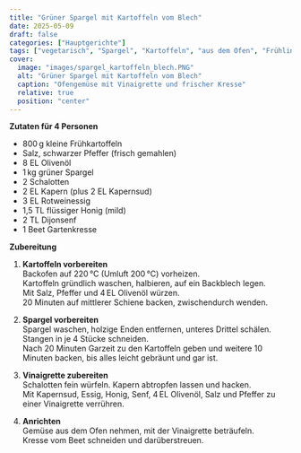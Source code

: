 ```yaml
---
title: "Grüner Spargel mit Kartoffeln vom Blech"
date: 2025-05-09
draft: false
categories: ["Hauptgerichte"]
tags: ["vegetarisch", "Spargel", "Kartoffeln", "aus dem Ofen", "Frühling"]
cover:
  image: "images/spargel_kartoffeln_blech.PNG"
  alt: "Grüner Spargel mit Kartoffeln vom Blech"
  caption: "Ofengemüse mit Vinaigrette und frischer Kresse"
  relative: true
  position: "center"
---
```


<div class="container2col">

<div class="zutaten">

**Zutaten für 4 Personen**

- 800 g kleine Frühkartoffeln  
- Salz, schwarzer Pfeffer (frisch gemahlen)  
- 8 EL Olivenöl  
- 1 kg grüner Spargel  
- 2 Schalotten  
- 2 EL Kapern (plus 2 EL Kapernsud)  
- 3 EL Rotweinessig  
- 1,5 TL flüssiger Honig (mild)  
- 2 TL Dijonsenf  
- 1 Beet Gartenkresse

</div>

<div class="zubereitung">

**Zubereitung**

1. **Kartoffeln vorbereiten**  
   Backofen auf 220 °C (Umluft 200 °C) vorheizen.  
   Kartoffeln gründlich waschen, halbieren, auf ein Backblech legen.  
   Mit Salz, Pfeffer und 4 EL Olivenöl würzen.  
   20 Minuten auf mittlerer Schiene backen, zwischendurch wenden.

2. **Spargel vorbereiten**  
   Spargel waschen, holzige Enden entfernen, unteres Drittel schälen.  
   Stangen in je 4 Stücke schneiden.  
   Nach 20 Minuten Garzeit zu den Kartoffeln geben und weitere 10 Minuten backen, bis alles leicht gebräunt und gar ist.

3. **Vinaigrette zubereiten**  
   Schalotten fein würfeln. Kapern abtropfen lassen und hacken.  
   Mit Kapernsud, Essig, Honig, Senf, 4 EL Olivenöl, Salz und Pfeffer zu einer Vinaigrette verrühren.

4. **Anrichten**  
   Gemüse aus dem Ofen nehmen, mit der Vinaigrette beträufeln.  
   Kresse vom Beet schneiden und darüberstreuen.  

</div>

</div>

